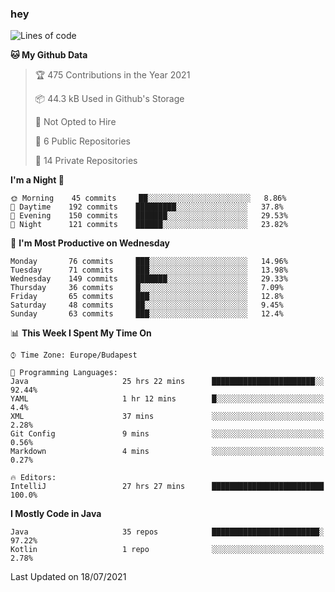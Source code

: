 ### hey

<!--START_SECTION:waka-->
![Lines of code](https://img.shields.io/badge/From%20Hello%20World%20I%27ve%20Written-68546%20lines%20of%20code-blue)

**🐱 My Github Data** 

> 🏆 475 Contributions in the Year 2021
 > 
> 📦 44.3 kB Used in Github's Storage 
 > 
> 🚫 Not Opted to Hire
 > 
> 📜 6 Public Repositories 
 > 
> 🔑 14 Private Repositories  
 > 
**I'm a Night 🦉** 

```text
🌞 Morning    45 commits     ██░░░░░░░░░░░░░░░░░░░░░░░   8.86% 
🌆 Daytime    192 commits    █████████░░░░░░░░░░░░░░░░   37.8% 
🌃 Evening    150 commits    ███████░░░░░░░░░░░░░░░░░░   29.53% 
🌙 Night      121 commits    ██████░░░░░░░░░░░░░░░░░░░   23.82%

```
📅 **I'm Most Productive on Wednesday** 

```text
Monday       76 commits     ███░░░░░░░░░░░░░░░░░░░░░░   14.96% 
Tuesday      71 commits     ███░░░░░░░░░░░░░░░░░░░░░░   13.98% 
Wednesday    149 commits    ███████░░░░░░░░░░░░░░░░░░   29.33% 
Thursday     36 commits     █░░░░░░░░░░░░░░░░░░░░░░░░   7.09% 
Friday       65 commits     ███░░░░░░░░░░░░░░░░░░░░░░   12.8% 
Saturday     48 commits     ██░░░░░░░░░░░░░░░░░░░░░░░   9.45% 
Sunday       63 commits     ███░░░░░░░░░░░░░░░░░░░░░░   12.4%

```


📊 **This Week I Spent My Time On** 

```text
⌚︎ Time Zone: Europe/Budapest

💬 Programming Languages: 
Java                     25 hrs 22 mins      ███████████████████████░░   92.44% 
YAML                     1 hr 12 mins        █░░░░░░░░░░░░░░░░░░░░░░░░   4.4% 
XML                      37 mins             ░░░░░░░░░░░░░░░░░░░░░░░░░   2.28% 
Git Config               9 mins              ░░░░░░░░░░░░░░░░░░░░░░░░░   0.56% 
Markdown                 4 mins              ░░░░░░░░░░░░░░░░░░░░░░░░░   0.27%

🔥 Editors: 
IntelliJ                 27 hrs 27 mins      █████████████████████████   100.0%

```

**I Mostly Code in Java** 

```text
Java                     35 repos            ████████████████████████░   97.22% 
Kotlin                   1 repo              ░░░░░░░░░░░░░░░░░░░░░░░░░   2.78%

```



 Last Updated on 18/07/2021
<!--END_SECTION:waka-->

